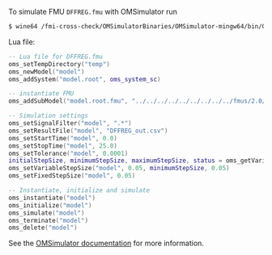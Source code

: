 To simulate FMU `DFFREG.fmu` with OMSimulator run
```bash
$ wine64 /fmi-cross-check/OMSimulatorBinaries/OMSimulator-mingw64/bin/OMSimulator.exe --stripRoot=true --skipCSVHeader=true --addParametersToCSV=true --intervals=500 --suppressPath=true --timeout=60 DFFREG.lua
```

Lua file:
```lua
-- Lua file for DFFREG.fmu
oms_setTempDirectory("temp")
oms_newModel("model")
oms_addSystem("model.root", oms_system_sc)

-- instantiate FMU
oms_addSubModel("model.root.fmu", "../../../../../../../../../fmus/2.0/me/win64/CATIA/R2016x/DFFREG/DFFREG.fmu")

-- Simulation settings
oms_setSignalFilter("model", ".*")
oms_setResultFile("model", "DFFREG_out.csv")
oms_setStartTime("model", 0.0)
oms_setStopTime("model", 25.0)
oms_setTolerance("model", 0.0001)
initialStepSize, minimumStepSize, maximumStepSize, status = oms_getVariableStepSize("model")
oms_setVariableStepSize("model", 0.05, minimumStepSize, 0.05)
oms_setFixedStepSize("model", 0.05)

-- Instantiate, initialize and simulate
oms_instantiate("model")
oms_initialize("model")
oms_simulate("model")
oms_terminate("model")
oms_delete("model")
```

See the [OMSimulator documentation](https://openmodelica.org/doc/OMSimulator/master/html/index.html) for more information.